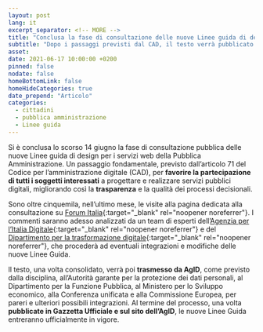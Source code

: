 ```yaml
---
layout: post
lang: it
excerpt_separator: <!-- MORE -->
title: "Conclusa la fase di consultazione delle nuove Linee guida di design"
subtitle: "Dopo i passaggi previsti dal CAD, il testo verrà pubblicato in Gazzetta Ufficiale"
asset:
date: 2021-06-17 10:00:00 +0200
pinned: false
nodate: false
homeBottomLink: false
homeHideCategories: true
date_prepend: "Articolo"
categories:
  - cittadini
  - pubblica amministrazione
  - Linee guida
---
```


<!-- MORE -->
Si è conclusa lo scorso 14 giugno la fase di consultazione pubblica delle nuove Linee guida di design per i servizi web della Pubblica Amministrazione. Un passaggio fondamentale, previsto dall’articolo 71 del Codice per l’amministrazione digitale (CAD), per **favorire la partecipazione di tutti i soggetti interessati** a progettare e realizzare servizi pubblici digitali, migliorando così la **trasparenza** e la qualità dei processi decisionali.

Sono oltre cinquemila, nell’ultimo mese, le visite alla pagina dedicata alla consultazione su [Forum Italia](https://forum.italia.it/c/documenti-in-consultazione/linee-guida-di-design-per-i-servizi-web-della-pa/81){:target="_blank" rel="noopener noreferrer"}. I commenti saranno adesso analizzati da un team di esperti dell’[Agenzia per l’Italia Digitale](https://www.agid.gov.it/it){:target="_blank" rel="noopener noreferrer"} e del [Dipartimento per la trasformazione digitale](https://innovazione.gov.it/dipartimento/){:target="_blank" rel="noopener noreferrer"}, che procederà ad eventuali integrazioni e modifiche delle nuove Linee Guida.

Il testo, una volta consolidato, verrà poi **trasmesso da AgID**, come previsto dalla disciplina, all’Autorità garante per la protezione dei dati personali, al Dipartimento per la Funzione Pubblica, al Ministero per lo Sviluppo economico, alla Conferenza unificata e alla Commissione Europea, per pareri e ulteriori possibili integrazioni. Al termine del processo, una volta **pubblicate in Gazzetta Ufficiale e sul sito dell’AgID**, le nuove Linee Guida entreranno ufficialmente in vigore.
